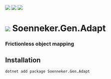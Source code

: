 ﻿[![](https://img.shields.io/nuget/v/soenneker.gen.adapt.svg?style=for-the-badge)](https://www.nuget.org/packages/soenneker.gen.adapt/)
[![](https://img.shields.io/github/actions/workflow/status/soenneker/soenneker.gen.adapt/publish-package.yml?style=for-the-badge)](https://github.com/soenneker/soenneker.gen.adapt/actions/workflows/publish-package.yml)
[![](https://img.shields.io/nuget/dt/soenneker.gen.adapt.svg?style=for-the-badge)](https://www.nuget.org/packages/soenneker.gen.adapt/)

# ![](https://user-images.githubusercontent.com/4441470/224455560-91ed3ee7-f510-4041-a8d2-3fc093025112.png) Soenneker.Gen.Adapt
### Frictionless object mapping

## Installation

```
dotnet add package Soenneker.Gen.Adapt
```
